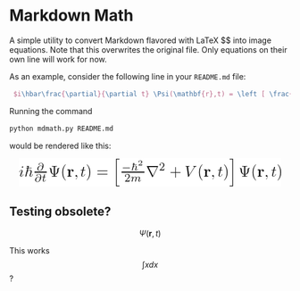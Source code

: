  # Markdown Math

A simple utility to convert Markdown flavored with LaTeX $$ into image equations.
Note that this overwrites the original file.
Only equations on their own line will work for now.

As an example, consider the following line in your `README.md` file:

``` latex
 $i\hbar\frac{\partial}{\partial t} \Psi(\mathbf{r},t) = \left [ \frac{-\hbar^2}{2m}\nabla^2 + V(\mathbf{r},t)\right ] \Psi(\mathbf{r},t)$
```

Running the command

``` bash
python mdmath.py README.md
```

would be rendered like this:

<p align="center" class="mdequation"><img src=".equations/49c77b1aa2b0da39771a9acdeffc3b9749f8c88e26bebd731173583d8b04beaa.png" alt="$i\hbar\frac{\partial}{\partial t} \Psi(\mathbf{r},t) = \left [ \frac{-\hbar^2}{2m}\nabla^2 + V(\mathbf{r},t)\right ] \Psi(\mathbf{r},t)$" /></p>


## Testing obsolete?

$$
\Psi(\mathbf{r},t) 
$$

This works $$\int x dx$$?
